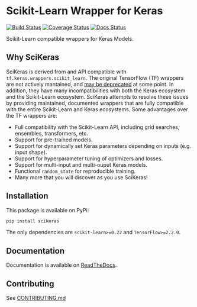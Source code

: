 # Scikit-Learn Wrapper for Keras

[![Build Status](https://github.com/adriangb/scikeras/workflows/Tests/badge.svg)](https://github.com/adriangb/scikeras/actions?query=workflow%3ATests+branch%3Amaster)
[![Coverage Status](https://codecov.io/gh/adriangb/scikeras/branch/master/graph/badge.svg)](https://codecov.io/gh/adriangb/scikeras)
[![Docs Status](https://readthedocs.org/projects/docs/badge/?version=latest)](https://scikeras.readthedocs.io/en/latest/?badge=latest)

Scikit-Learn compatible wrappers for Keras Models.

## Why SciKeras

SciKeras is derived from and API compatible with `tf.keras.wrappers.scikit_learn`. The original TensorFlow (TF) wrappers are not actively mantained,
and [may be deprecated](https://github.com/tensorflow/tensorflow/pull/37201#pullrequestreview-391650001) at some point.
In addition, they have many incompatibilities with both the Keras ecosystem and the Scikit-Learn ecosystem.
SciKeras attempts to resolve these issues by providing maintained, documented wrappers that are fully compatible with the
entire Scikit-Learn and Keras ecosystems. Some advantages over the TF wrappers are:

* Full compatibility with the Scikit-Learn API, including grid searches, ensembles, transformers, etc.
* Support for pre-trained models.
* Support for dynamically set Keras parameters depending on inputs (e.g. input shape).
* Support for hyperparameter tuning of optimizers and losses.
* Support for multi-input and multi-ouput Keras models.
* Functional `random_state` for reproducible training.
* Many more that you will discover as you use SciKeras!

## Installation

This package is available on PyPi:

```bash
pip install scikeras
```

The only dependencies are `scikit-learn>=0.22` and `TensorFlow>=2.2.0`.

## Documentation

Documentation is available on [ReadTheDocs](https://scikeras.readthedocs.io/en/latest/).

## Contributing

See [CONTRIBUTING.md](https://github.com/adriangb/scikeras/blob/master/CONTRIBUTING.md)
